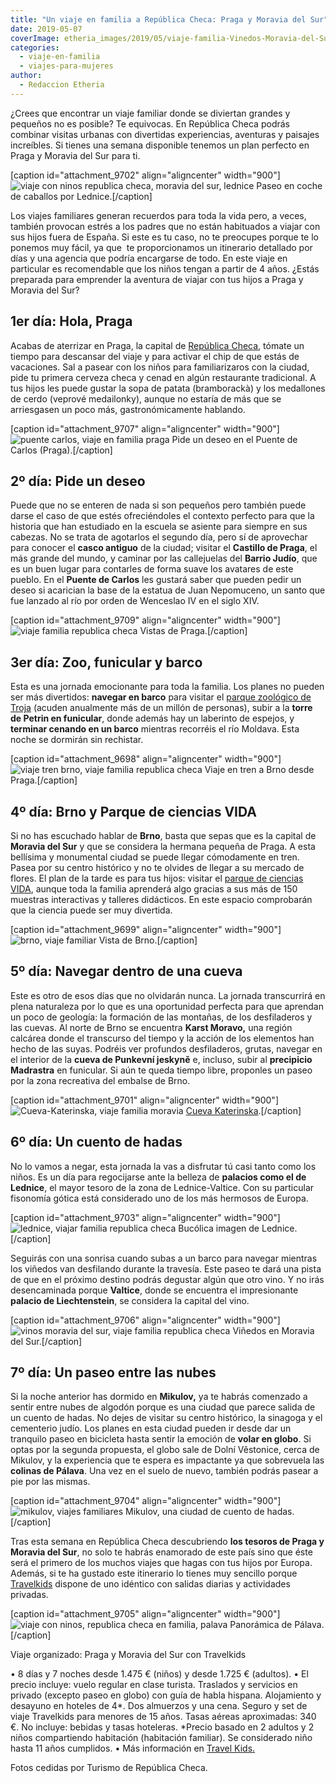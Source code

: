```yaml
---
title: "Un viaje en familia a República Checa: Praga y Moravia del Sur"
date: 2019-05-07
coverImage: etheria_images/2019/05/viaje-familia-Vinedos-Moravia-del-Sur-.jpg
categories: 
  - viaje-en-familia
  - viajes-para-mujeres
author: 
  - Redaccion Etheria
---
```


¿Crees que encontrar un viaje familiar donde se diviertan grandes y pequeños no es 
posible? Te equivocas. En República Checa podrás combinar visitas urbanas con divertidas 
experiencias, aventuras y paisajes increíbles. Si tienes una semana disponible tenemos 
un plan perfecto en Praga y Moravia del Sur para ti. 

\[caption id="attachment\_9702" align="aligncenter" width="900"\]![viaje con ninos republica checa, moravia del sur, lednice](etheria_images/2019/05/viaje-familia-Lednice-carruaje.jpg "Paseo en coche de caballos en Lednice.") Paseo en coche de caballos por Lednice.\[/caption\]

Los viajes familiares generan recuerdos para toda la vida pero, a veces, también provocan estrés a los padres que no están habituados a viajar con sus hijos fuera de España. Si este es tu caso, no te preocupes porque te lo ponemos muy fácil, ya que  te proporcionamos un itinerario detallado por días y una agencia que podría encargarse de todo. En este viaje en particular es recomendable que los niños tengan a partir de 4 años. ¿Estás preparada para emprender la aventura de viajar con tus hijos a Praga y Moravia del Sur?

## 1er día: Hola, Praga

Acabas de aterrizar en Praga, la capital de [República Checa](http://www.czechtourism.com), tómate un tiempo para descansar del viaje y para activar el chip de que estás de vacaciones. Sal a pasear con los niños para familiarizaros con la ciudad, pide tu primera cerveza checa y cenad en algún restaurante tradicional. A tus hijos les puede gustar la sopa de patata (bramborackà) y los medallones de cerdo (veprové medailonky), aunque no estaría de más que se arriesgasen un poco más, gastronómicamente hablando.

\[caption id="attachment\_9707" align="aligncenter" width="900"\]![puente carlos, viaje en familia praga](etheria_images/2019/05/Praga-puente-carlos.jpg "Puente de Carlos (Praga).") Pide un deseo en el Puente de Carlos (Praga).\[/caption\]

## 2º día: Pide un deseo

Puede que no se enteren de nada si son pequeños pero también puede darse el caso de que estés ofreciéndoles el contexto perfecto para que la historia que han estudiado en la escuela se asiente para siempre en sus cabezas. No se trata de agotarlos el segundo día, pero sí de aprovechar para conocer el **casco antiguo** de la ciudad; visitar el **Castillo de Praga**, el más grande del mundo, y caminar por las callejuelas del **Barrio Judío**, que es un buen lugar para contarles de forma suave los avatares de este pueblo. En el **Puente de Carlos** les gustará saber que pueden pedir un deseo si acarician la base de la estatua de Juan Nepomuceno, un santo que fue lanzado al río por orden de Wenceslao IV en el siglo XIV.

\[caption id="attachment\_9709" align="aligncenter" width="900"\]![viaje familia republica checa](etheria_images/2019/05/Vistas-praga-viaje-familia.jpg) Vistas de Praga.\[/caption\]

## 3er día: Zoo, funicular y barco

Esta es una jornada emocionante para toda la familia. Los planes no pueden ser más divertidos: **navegar en barco** para visitar el [parque zoológico de Troja](https://www.czechtourism.com/sp/c/prague-zoo/) (acuden anualmente más de un millón de personas), subir a la **torre de Petrin en funicular**, donde además hay un laberinto de espejos, y **terminar cenando en un barco** mientras recorréis el río Moldava. Esta noche se dormirán sin rechistar.

\[caption id="attachment\_9698" align="aligncenter" width="900"\]![viaje tren brno, viaje familia republica checa](etheria_images/2019/05/republica-checa-en-tren-regiojet.jpg) Viaje en tren a Brno desde Praga.\[/caption\]

## 4º día: Brno y Parque de ciencias VIDA

Si no has escuchado hablar de **Brno**, basta que sepas que es la capital de **Moravia del Sur** y que se considera la hermana pequeña de Praga. A esta bellísima y monumental ciudad se puede llegar cómodamente en tren. Pasea por su centro histórico y no te olvides de llegar a su mercado de flores. El plan de la tarde es para tus hijos: visitar el [parque de ciencias VIDA](https://vida.cz/en/), aunque toda la familia aprenderá algo gracias a sus más de 150 muestras interactivas y talleres didácticos. En este espacio comprobarán que la ciencia puede ser muy divertida.

\[caption id="attachment\_9699" align="aligncenter" width="900"\]![brno, viaje familiar](etheria_images/2019/05/Viaje-familia-Brno.jpg) Vista de Brno.\[/caption\]

## 5º día: Navegar dentro de una cueva

Este es otro de esos días que no olvidarán nunca. La jornada transcurrirá en plena naturaleza por lo que es una oportunidad perfecta para que aprendan un poco de geología: la formación de las montañas, de los desfiladeros y las cuevas. Al norte de Brno se encuentra **Karst Moravo,** una región calcárea donde el transcurso del tiempo y la acción de los elementos han hecho de las suyas. Podréis ver profundos desfiladeros, grutas, navegar en el interior de la **cueva de Punkevní jeskyně** e, incluso, subir al **precipicio Madrastra** en funicular. Si aún te queda tiempo libre, proponles un paseo por la zona recreativa del embalse de Brno.

\[caption id="attachment\_9701" align="aligncenter" width="900"\]![Cueva-Katerinska, viaje familia moravia](etheria_images/2019/05/viaje-familia-cuevas-de-Punkva-Cueva-Katerinska.jpg) [Cueva Katerinska](https://www.jizni-morava.cz/es/object/31847-cueva-katerinska-jeskyne).\[/caption\]

## 6º día: Un cuento de hadas

No lo vamos a negar, esta jornada la vas a disfrutar tú casi tanto como los niños. Es un día para regocijarse ante la belleza de **palacios como el de Lednice**, el mayor tesoro de la zona de Lednice-Valtice. Con su particular fisonomía gótica está considerado uno de los más hermosos de Europa.

\[caption id="attachment\_9703" align="aligncenter" width="900"\]![lednice, viajar familia republica checa](etheria_images/2019/05/Viaje-familia-Lednice.jpg) Bucólica imagen de Lednice.\[/caption\]

Seguirás con una sonrisa cuando subas a un barco para navegar mientras los viñedos van desfilando durante la travesía. Este paseo te dará una pista de que en el próximo destino podrás degustar algún que otro vino. Y no irás desencaminada porque **Valtice**, donde se encuentra el impresionante **palacio de Liechtenstein**, se considera la capital del vino.

\[caption id="attachment\_9706" align="aligncenter" width="900"\]![vinos moravia del sur, viaje familia republica checa](etheria_images/2019/05/viaje-familia-Vinedos-Moravia-del-Sur-.jpg) Viñedos en Moravia del Sur.\[/caption\]

## 7º día: Un paseo entre las nubes

Si la noche anterior has dormido en **Mikulov,** ya te habrás comenzado a sentir entre nubes de algodón porque es una ciudad que parece salida de un cuento de hadas. No dejes de visitar su centro histórico, la sinagoga y el cementerio judío. Los planes en esta ciudad pueden ir desde dar un tranquilo paseo en bicicleta hasta sentir la emoción de **volar en globo**. Si optas por la segunda propuesta, el globo sale de Dolní Věstonice, cerca de Mikulov, y la experiencia que te espera es impactante ya que sobrevuela las **colinas de Pálava**. Una vez en el suelo de nuevo, también podrás pasear a pie por las mismas.

\[caption id="attachment\_9704" align="aligncenter" width="900"\]![mikulov, viajes familiares](etheria_images/2019/05/Viaje-familia-Mikulov.jpg) Mikulov, una ciudad de cuento de hadas.\[/caption\]

Tras esta semana en República Checa descubriendo **los tesoros de Praga y Moravia del Sur**, no solo te habrás enamorado de este país sino que éste será el primero de los muchos viajes que hagas con tus hijos por Europa. Además, si te ha gustado este itinerario lo tienes muy sencillo porque [Travelkids](http://www.travelkids.es) dispone de uno idéntico con salidas diarias y actividades privadas.

\[caption id="attachment\_9705" align="aligncenter" width="900"\]![viaje con ninos, republica checa en familia, palava](etheria_images/2019/05/Viaje-familia-Palava.jpg) Panorámica de Pálava.\[/caption\]

Viaje organizado: Praga y Moravia del Sur con Travelkids 

• 8 días y 7 noches desde 1.475 € (niños) y desde 1.725 € (adultos). • El precio incluye: vuelo regular en clase turista. Traslados y servicios en privado (excepto paseo en globo) con guía de habla hispana. Alojamiento y desayuno en hoteles de 4\*. Dos almuerzos y una cena. Seguro y set de viaje Travelkids para menores de 15 años. Tasas aéreas aproximadas: 340 €. No incluye: bebidas y tasas hoteleras. \*Precio basado en 2 adultos y 2 niños compartiendo habitación (habitación familiar). Se considerado niño hasta 11 años cumplidos. • Más información en [Travel Kids.](https://travelkids.es/packages/republicacheca/)

Fotos cedidas por Turismo de República Checa.
